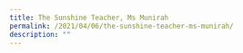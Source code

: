 ```yaml
---
title: The Sunshine Teacher, Ms Munirah
permalink: /2021/04/06/the-sunshine-teacher-ms-munirah/
description: ""
---
```

